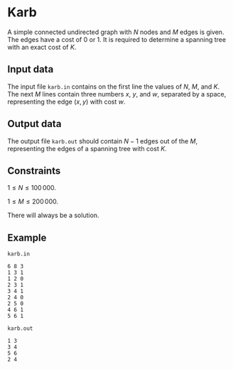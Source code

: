 # Karb

A simple connected undirected graph with $N$ nodes and $M$ edges is given. The edges have a cost of $0$ or $1$. It is required to determine a spanning tree with an exact cost of $K$.

## Input data

The input file `karb.in` contains on the first line the values of $N$, $M$, and $K$. The next $M$ lines contain three numbers $x$, $y$, and $w$, separated by a space, representing the edge $(x, y)$ with cost $w$.

## Output data

The output file `karb.out` should contain $N - 1$ edges out of the $M$, representing the edges of a spanning tree with cost $K$.

## Constraints

$1 \leq N \leq 100\,000$.

$1 \leq M \leq 200\,000$.

There will always be a solution.

## Example

`karb.in`

```
6 8 3
1 3 1
1 2 0
2 3 1
3 4 1
2 4 0
2 5 0
4 6 1
5 6 1
```

`karb.out`

```
1 3
3 4
5 6
2 4
```